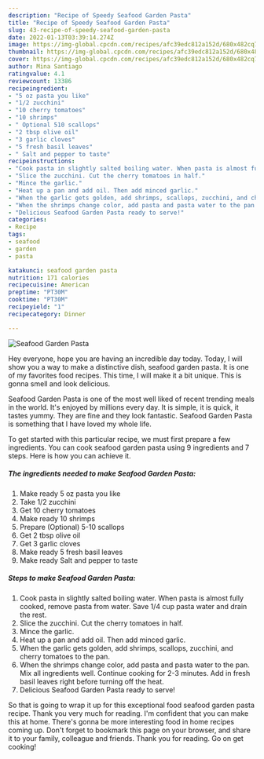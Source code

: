 ```yaml
---
description: "Recipe of Speedy Seafood Garden Pasta"
title: "Recipe of Speedy Seafood Garden Pasta"
slug: 43-recipe-of-speedy-seafood-garden-pasta
date: 2022-01-13T03:39:14.274Z
image: https://img-global.cpcdn.com/recipes/afc39edc812a152d/680x482cq70/seafood-garden-pasta-recipe-main-photo.jpg
thumbnail: https://img-global.cpcdn.com/recipes/afc39edc812a152d/680x482cq70/seafood-garden-pasta-recipe-main-photo.jpg
cover: https://img-global.cpcdn.com/recipes/afc39edc812a152d/680x482cq70/seafood-garden-pasta-recipe-main-photo.jpg
author: Mina Santiago
ratingvalue: 4.1
reviewcount: 13386
recipeingredient:
- "5 oz pasta you like"
- "1/2 zucchini"
- "10 cherry tomatoes"
- "10 shrimps"
- " Optional 510 scallops"
- "2 tbsp olive oil"
- "3 garlic cloves"
- "5 fresh basil leaves"
- " Salt and pepper to taste"
recipeinstructions:
- "Cook pasta in slightly salted boiling water. When pasta is almost fully cooked, remove pasta from water. Save 1/4 cup pasta water and drain the rest."
- "Slice the zucchini. Cut the cherry tomatoes in half."
- "Mince the garlic."
- "Heat up a pan and add oil. Then add minced garlic."
- "When the garlic gets golden, add shrimps, scallops, zucchini, and cherry tomatoes to the pan."
- "When the shrimps change color, add pasta and pasta water to the pan. Mix all ingredients well. Continue cooking for 2-3 minutes. Add in fresh basil leaves right before turning off the heat."
- "Delicious Seafood Garden Pasta ready to serve!"
categories:
- Recipe
tags:
- seafood
- garden
- pasta

katakunci: seafood garden pasta 
nutrition: 171 calories
recipecuisine: American
preptime: "PT30M"
cooktime: "PT30M"
recipeyield: "1"
recipecategory: Dinner

---
```



![Seafood Garden Pasta](https://img-global.cpcdn.com/recipes/afc39edc812a152d/680x482cq70/seafood-garden-pasta-recipe-main-photo.jpg)

Hey everyone, hope you are having an incredible day today. Today, I will show you a way to make a distinctive dish, seafood garden pasta. It is one of my favorites food recipes. This time, I will make it a bit unique. This is gonna smell and look delicious.



Seafood Garden Pasta is one of the most well liked of recent trending meals in the world. It's enjoyed by millions every day. It is simple, it is quick, it tastes yummy. They are fine and they look fantastic. Seafood Garden Pasta is something that I have loved my whole life.


To get started with this particular recipe, we must first prepare a few ingredients. You can cook seafood garden pasta using 9 ingredients and 7 steps. Here is how you can achieve it.

<!--inarticleads1-->

##### The ingredients needed to make Seafood Garden Pasta:

1. Make ready 5 oz pasta you like
1. Take 1/2 zucchini
1. Get 10 cherry tomatoes
1. Make ready 10 shrimps
1. Prepare  (Optional) 5-10 scallops
1. Get 2 tbsp olive oil
1. Get 3 garlic cloves
1. Make ready 5 fresh basil leaves
1. Make ready  Salt and pepper to taste




<!--inarticleads2-->

##### Steps to make Seafood Garden Pasta:

1. Cook pasta in slightly salted boiling water. When pasta is almost fully cooked, remove pasta from water. Save 1/4 cup pasta water and drain the rest.
1. Slice the zucchini. Cut the cherry tomatoes in half.
1. Mince the garlic.
1. Heat up a pan and add oil. Then add minced garlic.
1. When the garlic gets golden, add shrimps, scallops, zucchini, and cherry tomatoes to the pan.
1. When the shrimps change color, add pasta and pasta water to the pan. Mix all ingredients well. Continue cooking for 2-3 minutes. Add in fresh basil leaves right before turning off the heat.
1. Delicious Seafood Garden Pasta ready to serve!




So that is going to wrap it up for this exceptional food seafood garden pasta recipe. Thank you very much for reading. I'm confident that you can make this at home. There's gonna be more interesting food in home recipes coming up. Don't forget to bookmark this page on your browser, and share it to your family, colleague and friends. Thank you for reading. Go on get cooking!

